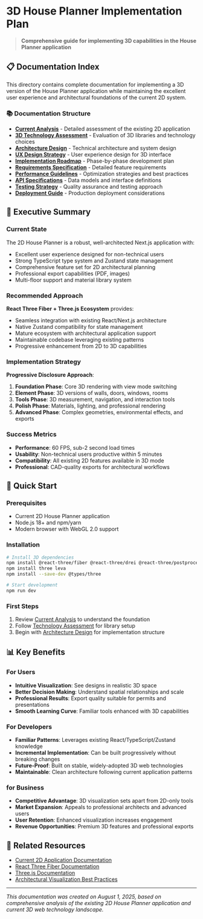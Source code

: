 # 3D House Planner Implementation Plan

> **Comprehensive guide for implementing 3D capabilities in the House Planner application**

## 📋 Documentation Index

This directory contains complete documentation for implementing a 3D version of the House Planner application while maintaining the excellent user experience and architectural foundations of the current 2D system.

### 📚 Documentation Structure

- **[Current Analysis](./01-current-analysis.md)** - Detailed assessment of the existing 2D application
- **[3D Technology Assessment](./02-technology-assessment.md)** - Evaluation of 3D libraries and technology choices
- **[Architecture Design](./03-architecture-design.md)** - Technical architecture and system design
- **[UX Design Strategy](./04-ux-design-strategy.md)** - User experience design for 3D interface
- **[Implementation Roadmap](./05-implementation-roadmap.md)** - Phase-by-phase development plan
- **[Requirements Specification](./06-requirements-specification.md)** - Detailed feature requirements
- **[Performance Guidelines](./07-performance-guidelines.md)** - Optimization strategies and best practices
- **[API Specifications](./08-api-specifications.md)** - Data models and interface definitions
- **[Testing Strategy](./09-testing-strategy.md)** - Quality assurance and testing approach
- **[Deployment Guide](./10-deployment-guide.md)** - Production deployment considerations

## 🎯 Executive Summary

### Current State
The 2D House Planner is a robust, well-architected Next.js application with:
- Excellent user experience designed for non-technical users
- Strong TypeScript type system and Zustand state management
- Comprehensive feature set for 2D architectural planning
- Professional export capabilities (PDF, images)
- Multi-floor support and material library system

### Recommended Approach
**React Three Fiber + Three.js Ecosystem** provides:
- Seamless integration with existing React/Next.js architecture
- Native Zustand compatibility for state management
- Mature ecosystem with architectural application support
- Maintainable codebase leveraging existing patterns
- Progressive enhancement from 2D to 3D capabilities

### Implementation Strategy
**Progressive Disclosure Approach**:
1. **Foundation Phase**: Core 3D rendering with view mode switching
2. **Element Phase**: 3D versions of walls, doors, windows, rooms
3. **Tools Phase**: 3D measurement, navigation, and interaction tools
4. **Polish Phase**: Materials, lighting, and professional rendering
5. **Advanced Phase**: Complex geometries, environmental effects, and exports

### Success Metrics
- **Performance**: 60 FPS, sub-2 second load times
- **Usability**: Non-technical users productive within 5 minutes
- **Compatibility**: All existing 2D features available in 3D mode
- **Professional**: CAD-quality exports for architectural workflows

## 🚀 Quick Start

### Prerequisites
- Current 2D House Planner application
- Node.js 18+ and npm/yarn
- Modern browser with WebGL 2.0 support

### Installation
```bash
# Install 3D dependencies
npm install @react-three/fiber @react-three/drei @react-three/postprocessing
npm install three leva
npm install --save-dev @types/three

# Start development
npm run dev
```

### First Steps
1. Review [Current Analysis](./01-current-analysis.md) to understand the foundation
2. Follow [Technology Assessment](./02-technology-assessment.md) for library setup
3. Begin with [Architecture Design](./03-architecture-design.md) for implementation structure

## 📊 Key Benefits

### For Users
- **Intuitive Visualization**: See designs in realistic 3D space
- **Better Decision Making**: Understand spatial relationships and scale
- **Professional Results**: Export quality suitable for permits and presentations
- **Smooth Learning Curve**: Familiar tools enhanced with 3D capabilities

### For Developers
- **Familiar Patterns**: Leverages existing React/TypeScript/Zustand knowledge
- **Incremental Implementation**: Can be built progressively without breaking changes
- **Future-Proof**: Built on stable, widely-adopted 3D web technologies
- **Maintainable**: Clean architecture following current application patterns

### for Business
- **Competitive Advantage**: 3D visualization sets apart from 2D-only tools
- **Market Expansion**: Appeals to professional architects and advanced users
- **User Retention**: Enhanced visualization increases engagement
- **Revenue Opportunities**: Premium 3D features and professional exports

## 🔗 Related Resources

- [Current 2D Application Documentation](../README.md)
- [React Three Fiber Documentation](https://docs.pmnd.rs/react-three-fiber)
- [Three.js Documentation](https://threejs.org/docs/)
- [Architectural Visualization Best Practices](https://threejs-journey.com/)

---

*This documentation was created on August 1, 2025, based on comprehensive analysis of the existing 2D House Planner application and current 3D web technology landscape.*

